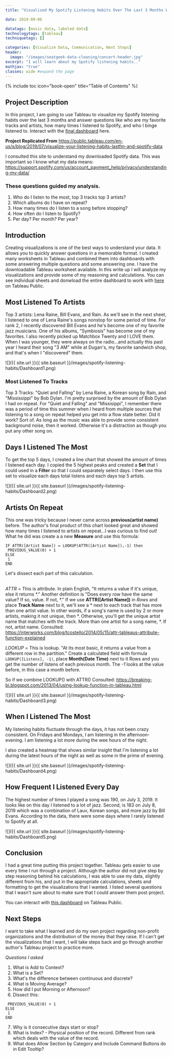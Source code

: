 ```yaml
---
title: "Visualized My Spotify Listening Habits Over The Last 3 Months With Tableau"

date: 2019-09-06

datatags: [music data, labeled data]
technologytags: [tableau]
techniquetags: []

categories: [Visualize Data, Communication, Next Steps]
header:
  image: "/images/seatgeek-data-cleaning/concert-header.jpg"
excerpt: "I will learn about my Spotify listening habits.."
mathjax: "true"
classes: wide #expand the page
---
```

{% include toc icon="book-open" title="Table of Contents" %}<br/>

## Project Description
In this project, I am going to use Tableau to visualize my Spotify listening habits over the last 3 months and answer questions like who are my favorite tracks and artists, how many times I listened to Spotify, and who I binge listened to. Interact with the [final dashboard](https://public.tableau.com/views/MySpotifyListeningHabitsOver3MonthsUsingTableau/MainSpotifyDashboard?:embed=y&:display_count=yes&publish=yes&:origin=viz_share_link) here.

**Project Replicated From**
<https://public.tableau.com/en-us/s/blog/2019/07/visualize-your-listening-habits-lastfm-and-spotify-data>

I consulted this site to understand my downloaded Spotify data. This was important so I know what my data means: <https://support.spotify.com/us/account_payment_help/privacy/understanding-my-data/>

### These questions guided my analysis.

1. Who do I listen to the most, top 3 tracks top 3 artists?
2. Which albums do I have on repeat?
3. How many times do I listen to a song before stopping?
4. How often do I listen to Spotify?
5. Per day? Per month? Per year?

## Introduction
Creating visualizations is one of the best ways to understand your data. It allows you to quickly answer questions in a memorable format. I created many worksheets in Tableau and combined them into dashboards with some answering multiple questions and some answering one. I have the downloadable Tableau worksheet available. In this write up I will analyze my visualizations and provide some of my reasoning and calculations. You can see individual sheets and donwload the entire dashboard to work with  [here](https://public.tableau.com/profile/christopher.chung1603#!/vizhome/MySpotifyListeningHabitsOver3MonthsUsingTableau/MainSpotifyDashboard) on Tableau Public.



## Most Listened To Artists
Top 3 artists: Lena Raine, Bill Evans, and Rain. As we'll see in the next sheet, I listened to one of Lena Raine's songs nonstop for some period of time. For rank 2, I recently discovered Bill Evans and he's become one of my favorite jazz musicians. One of his albums, "Symbiosis" has become one of my favorites. I also recently picked up Matchbox Twenty and I LOVE them. When I was younger, they were always on the radio...and actually this past year I heard their song "3 AM" while at Dugan's, my favorite sandwich shop, and that's when I "discovered" them.

![]({{ site.url }}{{ site.baseurl }}/images/spotify-listening-habits/Dashboard1.png)

### Most Listened To Tracks
Top 3 Tracks: "Quiet and Falling" by Lena Raine, a Korean song by Rain, and "Mississippi" by Bob Dylan. I'm pretty surprised by the amount of Bob Dylan I had on repeat. For "Quiet and Falling" and "Missisippi", I remember there was a period of time this summer when I heard from multiple sources that listening to a song on repeat helped you get into a flow state better. Did it work? Sort of. As long as the music was able to provide some consistent background noise, then it worked. Otherwise it's a distraction as though you put any other song on.

## Days I Listened The Most
To get the top 5 days, I created a line chart that showed the amount of times I listened each day. I copied the 5 highest peaks and created a **Set** that I could used in a **Filter** so that I could separately select days. I then use this set to visualize each days total listens and each days top 5 artists.

![]({{ site.url }}{{ site.baseurl }}/images/spotify-listening-habits/Dashboard2.png)


## Artists On Repeat
This one was tricky because I never came across **previous(artist name)** before. The author's final product of this chart looked great and showed how many times I listened to artists on repeat...I was curious to find out! What he did was create a a new **Measure** and use this formula:
```
IF ATTR([Artist Name]) = LOOKUP(ATTR([Artist Name]),-1) then  
 PREVIOUS_VALUE(0) + 1
ELSE
 1
END
```
Let's dissect each part of this calculation.<br><br>

*ATTR* = This is attribute. In plain English, "It returns a value if it's unique, else it returns \*." Another definition is "Does every row have the same value? If so, value. If not, \*." If we use **ATTR([Artist Name])** in *Rows* and place **Track Name** next to it, we'll see a \* next to each track that has more than one artist value. In other words, if a song's name is used by 2 or more artists, making it not unique, then \*. Otherwise, you'll get the unique artist name that matches with the track. More than one artist for a song name, \*. If not, artist name.
Consulted: <https://interworks.com/blog/tcostello/2014/05/15/attr-tableaus-attribute-function-explained>

*LOOKUP* = This is lookup. "At its most basic, it returns a value from a different row in the partition." Create a calculated field with formula ```LOOKUP([Listens], -1)```, place **Month(Date Time)** next to it Rows and you get the number of listens of each previous month. The *-1* looks at the value before, in this case a month before.

So if we combine LOOKUP() with ATTR()
Consulted: <https://breaking-bi.blogspot.com/2013/04/using-lookup-function-in-tableau.html>


![]({{ site.url }}{{ site.baseurl }}/images/spotify-listening-habits/Dashboard3.png)


## When I Listened The Most
My listening habits fluctuate through the days, it has not been crazy consistent. On Fridays and Mondays, I am listening in the afternoon-evening. I am listening a lot more during the wee hours of the night.

I also created a heatmap that shows similar insight that I'm listening a lot during the latest hours of the night as well as some in the prime of evening.

![]({{ site.url }}{{ site.baseurl }}/images/spotify-listening-habits/Dashboard4.png)


## How Frequent I Listened Every Day
The highest number of times I played a song was 190, on July 3, 2019. It looks like on this day I listened to a lot of jazz. Second, is 183 on July 8, 2019 which was a combination of Lauv, Korean songs, and more jazz by Bill Evans. According to the data, there were some days where I rarely listened to Spotify at all.

![]({{ site.url }}{{ site.baseurl }}/images/spotify-listening-habits/Dashboard5.png)




## Conclusion
I had a great time putting this project together. Tableau gets easier to use every time I run through a project. Although the author did not give step by step reasoning behind his calculations, I was able to use my data, slightly different from his, and put in the appropriate calculations, sheets and formatting to get the visualizations that I wanted. I listed several questions that I wasn't sure about to make sure that I could answer them post project.

You can interact with [this dashboard](https://public.tableau.com/views/MySpotifyListeningHabitsOver3MonthsUsingTableau/MainSpotifyDashboard?:embed=y&:display_count=yes&publish=yes&:origin=viz_share_link) on Tableau Public.

## Next Steps
I want to take what I learned and do my own project regarding non-profit organizations and the distribution of the money that they raise. If I can't get the visualizations that I want, I will take steps back and go through another author's Tableau project to practice more.






*Questions I asked*
1. What is Add to Context?
2. What is a Set?
3. What's the difference between continuous and discrete?
4. What is Moving Average?
5. How did I put Morning or Afternoon?
6. Dissect this:
```IF ATTR([Artist]) = LOOKUP(ATTR([Artist]),-1) then  
 PREVIOUS_VALUE(0) + 1
ELSE
 1
END
```
7. Why is it consecutive days start or stop?
8. What is Index? - Physical position of the record. Different from rank which deals with the value of the record.
9. What does Allow Section by Category and Include Command Buttons do in Edit Tooltip?

